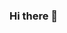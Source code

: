 ### Hi there 👋

<!--
**RyanMersmann/RyanMersmann** is a ✨ _special_ ✨ repository because its `README.md` (this file) appears on your GitHub profile.

Here are some ideas to get you started:

- 🔭 I’m currently working on ... Story Squad as a Full Stack Developer
- 🌱 I’m currently learning ... React, JS, Redux, etc...
- 👯 I’m looking to collaborate on ... Utah based projects
- 💬 Ask me about ... my favorite sci-fi novels, tv shows, movies
- 📫 How to reach me: ... DM me on Twitter or <link src="https://www.instagram.com/ryanmersmann/">Instagram</link>
- ⚡ Fun fact: ...
-->
